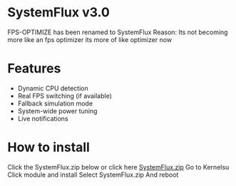 # SystemFlux v3.0
FPS-OPTIMIZE has been renamed to SystemFlux
Reason:
Its not becoming more like an fps optimizer its more of like optimizer now
# Features
- Dynamic CPU detection
- Real FPS switching (if available)
- Fallback simulation mode
- System-wide power tuning
- Live notifications
# How to install
Click the SystemFlux.zip below or click here
[SystemFlux.zip](https://github.com/user-attachments/files/20546334/SystemFlux.zip)
Go to Kernelsu
Click module and install
Select SystemFlux.zip
And reboot
